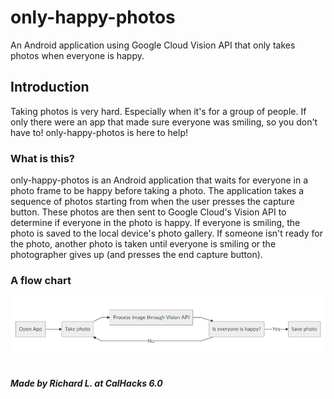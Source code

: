 
# only-happy-photos
An Android application using Google Cloud Vision API that only takes photos when everyone is happy.
 
## Introduction
Taking photos is very hard. Especially when it's for a group of people. If only there were an app that made sure everyone was smiling, so you don't have to! only-happy-photos is here to help!


### What is this?
only-happy-photos is an Android application that waits for everyone in a photo frame to be happy before taking a photo. The application takes a sequence of photos starting from when the user presses the capture button. These photos are then sent to Google Cloud's Vision API to determine if everyone in the photo is happy. If everyone is smiling, the photo is saved to the local device's photo gallery. If someone isn't ready for the photo, another photo is taken until everyone is smiling or the photographer gives up (and presses the end capture button).


### A flow chart

![Alt text](media/flow.png?raw=true "Flow display")  

##
##### Made by Richard L. at CalHacks 6.0

